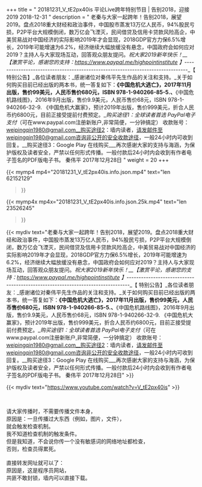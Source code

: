 +++
title = " 20181231_V_tE2px40is 平论Live跨年特别节目 | 告别2018，迎接2019   2018-12-31 "
description = " 老秦与大家一起跨年！告别2018，展望2019。盘点2018重大财经和政治事件，中国股市蒸发13万亿人民币，94%股民亏损，P2P平台大规模倒闭，数万亿会飞湮灭，民间借贷及信用卡贷款风险高企，中美贸易战对中国经济的实际影响2019年才会显现，2018GDP官方力保6.5%增长，2019年可能增速为6.2%，经济继续大幅放缓没有悬念，中国政府会如何应对2019？主持人与大家现场互动，回答观众朋友提问。_祝大家2019新年快乐！__【激赏平论，感谢您的支持：https://www.paypal.me/highpointinstitute 】_-------------------------------------------------------------------------------_【 特别公告】_各位读者朋友：_感谢诸位对秦伟平先生作品的关注和支持。_关于如何购买目前已经出版的两本书，统一答复如下：__《中国危机大逃亡》，2017年11月出版，售价99美元，人民币售价680元，ISBN 978-1-940266-85-5.、__《中国危机路线图》，2016年9月出版，售价9.9美元，人民币售价68元，ISBN 978-1-940266-32-9.     《中国危机大赢家》，预计2019年出版，售价999美元，折合人民币约6800元，目前正接受提前付费预定。__购买途径1：全球读者首选 PayPal电子支付_（可在www.paypal.com注册新账户,非常简便，一分钟搞定）     收款账号：weipingqin1980@gmail.com__购买途径2：墙内读者，请发邮件至weipingqin1980@gmail.com咨询非公开的安全收款途径，一般24小时内可收到回复。__购买途径3：Google Play 在线购买___再次感谢大家的支持与海涵，为保护版权及读者安全，严禁以任何形式传播。一般付款后24小时内会收到有作者电子签名的PDF版电子书。     秦伟平     2017年12月28日 "
weight = 20
+++

{{< mymp4 mp4="20181231_V_tE2px40is.info.json.mp4" 
text="len 62152129"
>}}

{{< mymp4x  mp4x="20181231_V_tE2px40is.info.json.25k.mp4"
text="len 23526245"
>}}


{{< mydiv text="老秦与大家一起跨年！告别2018，展望2019。盘点2018重大财经和政治事件，中国股市蒸发13万亿人民币，94%股民亏损，P2P平台大规模倒闭，数万亿会飞湮灭，民间借贷及信用卡贷款风险高企，中美贸易战对中国经济的实际影响2019年才会显现，2018GDP官方力保6.5%增长，2019年可能增速为6.2%，经济继续大幅放缓没有悬念，中国政府会如何应对2019？主持人与大家现场互动，回答观众朋友提问。_祝大家2019新年快乐！__【激赏平论，感谢您的支持：https://www.paypal.me/highpointinstitute 】_-------------------------------------------------------------------------------_【 特别公告】_各位读者朋友：_感谢诸位对秦伟平先生作品的关注和支持。_关于如何购买目前已经出版的两本书，统一答复如下：__《中国危机大逃亡》，2017年11月出版，售价99美元，人民币售价680元，ISBN 978-1-940266-85-5.、__《中国危机路线图》，2016年9月出版，售价9.9美元，人民币售价68元，ISBN 978-1-940266-32-9.     《中国危机大赢家》，预计2019年出版，售价999美元，折合人民币约6800元，目前正接受提前付费预定。__购买途径1：全球读者首选 PayPal电子支付_（可在www.paypal.com注册新账户,非常简便，一分钟搞定）     收款账号：weipingqin1980@gmail.com__购买途径2：墙内读者，请发邮件至weipingqin1980@gmail.com咨询非公开的安全收款途径，一般24小时内可收到回复。__购买途径3：Google Play 在线购买___再次感谢大家的支持与海涵，为保护版权及读者安全，严禁以任何形式传播。一般付款后24小时内会收到有作者电子签名的PDF版电子书。     秦伟平     2017年12月28日" >}}
<br>

{{< mydiv text="https://www.youtube.com/watch?v=V_tE2px40is" >}}


<br>

请大家传播时，不需要传播文件本身，<br>
原因是：一旦传播过大东西（例如，图片，文件），<br>
就会触发检查机制。<br>
我不知道检查机制的触发条件。<br>
但是我知道，不会说你传一个没有敏感词的网络地址都检查，<br>
否则，检查员得累死。<br><br>
直接转发网址就可以了：<br>
原因是，这是程序员网站，<br>
共匪不敢封锁，墙内可以直接下载。


